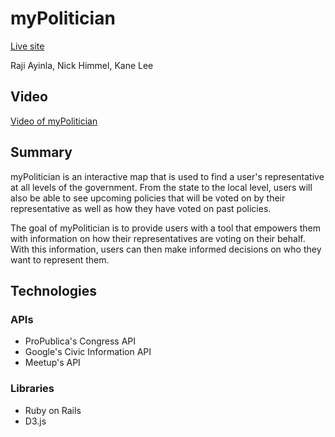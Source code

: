 # myPolitician

[Live site](https://mypolitician.herokuapp.com)

Raji Ayinla, Nick Himmel, Kane Lee

## Video

  [Video of myPolitician](https://s3.us-east-2.amazonaws.com/nickhimmel.com/mypolitician.mp4)

## Summary
  myPolitician is an interactive map that is used to find a user's representative
  at all levels of the government. From the state to the local level, users will
  also be able to see upcoming policies that will be voted on by their representative
  as well as how they have voted on past policies.

  The goal of myPolitician is to provide users with a tool that empowers them with
  information on how their representatives are voting on their behalf. With this
  information, users can then make informed decisions on who they want to represent
  them.

## Technologies

### APIs

  - ProPublica's Congress API
  - Google's Civic Information API
  - Meetup's API

### Libraries

  - Ruby on Rails
  - D3.js
